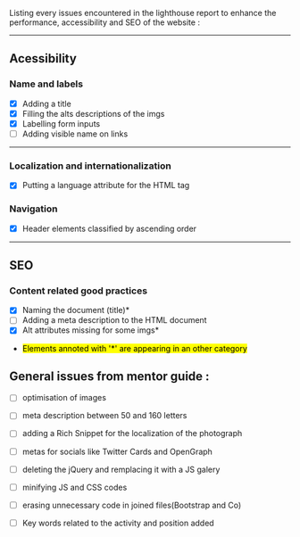 Listing every issues encountered in the lighthouse report to enhance the performance, accessibility and SEO of the website :

--- 

## Acessibility 

### Name and labels

- [X] Adding a title
- [X] Filling the alts descriptions of the imgs
- [X] Labelling form inputs 
- [ ] Adding visible name on links 

---

### Localization and internationalization 

- [X] Putting a language attribute for the HTML tag

### Navigation 

- [X] Header elements classified by ascending order 

--- 

## SEO 

### Content related good practices

- [X] Naming the document (title)*  
- [ ] Adding a meta description to the HTML document  
- [X] Alt attributes missing for some imgs*  

* <mark><bold> Elements annoted with '*' are appearing in an other category </bold></mark>

## General issues from mentor guide : 

- [ ] optimisation of images  
- [ ] meta description between 50 and 160 letters  
- [ ] adding a Rich Snippet for the localization of the photograph  
- [ ] metas for socials like Twitter Cards and OpenGraph  

- [ ] deleting the jQuery and remplacing it with a JS galery  
- [ ] minifying JS and CSS codes  
- [ ] erasing unnecessary code in joined files(Bootstrap and Co)  
- [ ] Key words related to the activity and position added 